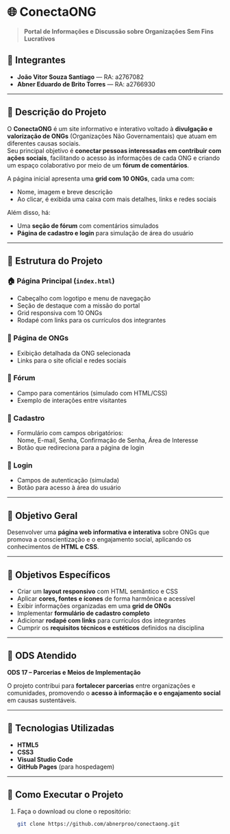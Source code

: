 # 🌐 ConectaONG

> **Portal de Informações e Discussão sobre Organizações Sem Fins Lucrativos**

## 👥 Integrantes
- **João Vitor Souza Santiago** — RA: a2767082  
- **Abner Eduardo de Brito Torres** — RA: a2766930  

---

## 🧩 Descrição do Projeto
O **ConectaONG** é um site informativo e interativo voltado à **divulgação e valorização de ONGs** (Organizações Não Governamentais) que atuam em diferentes causas sociais.  
Seu principal objetivo é **conectar pessoas interessadas em contribuir com ações sociais**, facilitando o acesso às informações de cada ONG e criando um espaço colaborativo por meio de um **fórum de comentários**.

A página inicial apresenta uma **grid com 10 ONGs**, cada uma com:
- Nome, imagem e breve descrição  
- Ao clicar, é exibida uma caixa com mais detalhes, links e redes sociais  

Além disso, há:
- Uma **seção de fórum** com comentários simulados  
- **Página de cadastro e login** para simulação de área do usuário  

---

## 📄 Estrutura do Projeto

### 🏠 Página Principal (`index.html`)
- Cabeçalho com logotipo e menu de navegação  
- Seção de destaque com a missão do portal  
- Grid responsiva com 10 ONGs  
- Rodapé com links para os currículos dos integrantes  

### 🧾 Página de ONGs
- Exibição detalhada da ONG selecionada  
- Links para o site oficial e redes sociais  

### 💬 Fórum
- Campo para comentários (simulado com HTML/CSS)  
- Exemplo de interações entre visitantes  

### 📝 Cadastro
- Formulário com campos obrigatórios:  
  Nome, E-mail, Senha, Confirmação de Senha, Área de Interesse  
- Botão que redireciona para a página de login  

### 🔐 Login
- Campos de autenticação (simulada)  
- Botão para acesso à área do usuário  

---

## 🎯 Objetivo Geral
Desenvolver uma **página web informativa e interativa** sobre ONGs que promova a conscientização e o engajamento social, aplicando os conhecimentos de **HTML e CSS**.

---

## 🧠 Objetivos Específicos
- Criar um **layout responsivo** com HTML semântico e CSS  
- Aplicar **cores, fontes e ícones** de forma harmônica e acessível  
- Exibir informações organizadas em uma **grid de ONGs**  
- Implementar **formulário de cadastro completo**  
- Adicionar **rodapé com links** para currículos dos integrantes  
- Cumprir os **requisitos técnicos e estéticos** definidos na disciplina  

---

## 🌱 ODS Atendido
**ODS 17 – Parcerias e Meios de Implementação**

O projeto contribui para **fortalecer parcerias** entre organizações e comunidades, promovendo o **acesso à informação e o engajamento social** em causas sustentáveis.

---

## 🧰 Tecnologias Utilizadas
- **HTML5**
- **CSS3**
- **Visual Studio Code**
- **GitHub Pages** (para hospedagem)

---

## 🚀 Como Executar o Projeto
1. Faça o download ou clone o repositório:  
   ```bash
   git clone https://github.com/abnerproo/conectaong.git

